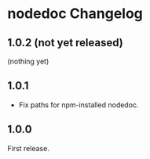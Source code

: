 # nodedoc Changelog

## 1.0.2 (not yet released)

(nothing yet)


## 1.0.1

- Fix paths for npm-installed nodedoc.


## 1.0.0

First release.

